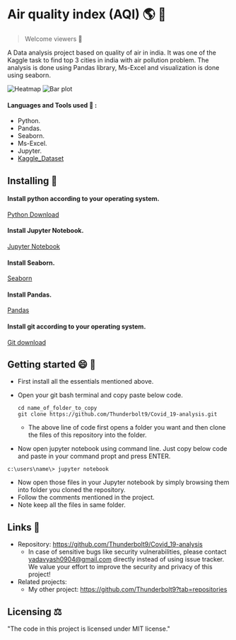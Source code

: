 # Air quality index (AQI) 🌎 📝
> Welcome viewers 🙂

A Data analysis project based on quality of air in india. It was one of the Kaggle task to find top 3 cities in india with air pollution problem. The analysis is done using Pandas library, Ms-Excel and visualization is done using seaborn.


![Heatmap](https://github.com/Thunderbolt9/Images/blob/master/Capture.PNG?raw=true) ![Bar plot](https://raw.githubusercontent.com/Thunderbolt9/Images/master/Capture.PNG?token=APHHX5LABW6T56KEEXTTKRC7OIQGM)
#### Languages and Tools used 🔧 :
- Python.
- Pandas.
- Seaborn.
- Ms-Excel.
- Jupyter.
- [Kaggle_Dataset](https://www.kaggle.com/rohanrao/air-quality-data-in-india)
## Installing 💾 

#### Install python according to your operating system.
[Python Download](https://www.python.org/downloads/)
#### Install Jupyter Notebook.
[Jupyter Notebook](https://jupyter.org/install)
#### Install Seaborn.
[Seaborn](https://seaborn.pydata.org/installing.html)
#### Install Pandas.
[Pandas](https://pandas.pydata.org/pandas-docs/stable/getting_started/install.html)
#### Install git according to your operating system.
[Git download](https://git-scm.com/downloads)

## Getting started 😄 📑
- First install all the essentials mentioned above.
- Open your git bash terminal and copy paste below code.
  ```
  cd name_of_folder_to_copy
  git clone https://github.com/Thunderbolt9/Covid_19-analysis.git
  ```
  - The above line of code first opens a folder you want and then clone the files of this repository into the folder.

- Now open jupyter notebook using command line. Just copy below code and paste in your command propt and press ENTER.
```
c:\users\name\> jupyter notebook
```
- Now open those files in your Jupyter notebook by simply browsing them into folder you cloned the repository.
- Follow the comments mentioned in the project.
- Note keep all the files in same folder.

## Links 🔗

- Repository: https://github.com/Thunderbolt9/Covid_19-analysis
  - In case of sensitive bugs like security vulnerabilities, please contact
    yadavyash0904@gmail.com directly instead of using issue tracker. We value your effort
    to improve the security and privacy of this project!
- Related projects:
  - My other project: https://github.com/Thunderbolt9?tab=repositories
  
## Licensing ⚖️ 

"The code in this project is licensed under MIT license."
